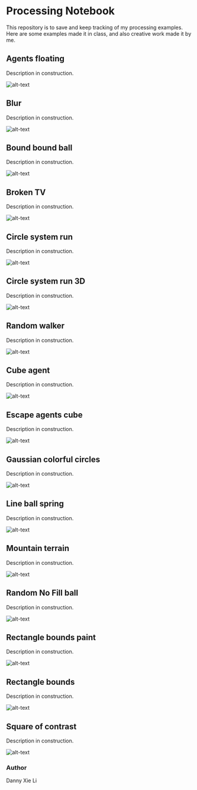 # Processing Notebook
This repository is to save and keep tracking of my processing examples. Here are some examples made it in class, and also creative work made it by me. 

## Agents floating
Description in construction. 

![alt-text](https://github.com/dnnxl/Processing-Notes/blob/master/Images/Agents%20floating.gif)

## Blur
Description in construction. 

![alt-text](https://github.com/dnnxl/Processing-Notes/blob/master/Images/Blur.gif)

## Bound bound ball
Description in construction. 

![alt-text](https://github.com/dnnxl/Processing-Notes/blob/master/Images/Bound%20bound%20ball.gif)

## Broken TV
Description in construction. 

![alt-text](https://github.com/dnnxl/Processing-Notes/blob/master/Images/Broken%20TV.gif)

## Circle system run
Description in construction. 

![alt-text](https://github.com/dnnxl/Processing-Notes/blob/master/Images/Circle%20system%20run.gif)

## Circle system run 3D
Description in construction. 

![alt-text](https://github.com/dnnxl/Processing-Notes/blob/master/Images/Circle%20run%20system%203D.gif)

## Random walker
Description in construction. 

![alt-text](https://github.com/dnnxl/Processing-Notebook/blob/master/Images/Random%20walker.gif)

## Cube agent	
Description in construction. 

![alt-text](https://github.com/dnnxl/Processing-Notebook/blob/master/Images/Cube%20agent.gif)

## Escape agents cube
Description in construction. 

![alt-text](https://github.com/dnnxl/Processing-Notebook/blob/master/Images/Escape%20agents%20cube.gif)

## Gaussian colorful circles
Description in construction. 

![alt-text](https://github.com/dnnxl/Processing-Notebook/blob/master/Images/Gaussian%20colorful%20circles.gif)

## Line ball spring
Description in construction. 

![alt-text](https://github.com/dnnxl/Processing-Notebook/blob/master/Images/Line%20ball%20spring.gif)

## Mountain terrain
Description in construction. 

![alt-text](https://github.com/dnnxl/Processing-Notebook/blob/master/Images/Mountain%20terrain.gif)

## Random No Fill ball
Description in construction. 

![alt-text](https://github.com/dnnxl/Processing-Notebook/blob/master/Images/Random%20No%20Fill%20ball.gif)

## Rectangle bounds paint
Description in construction. 

![alt-text](https://github.com/dnnxl/Processing-Notebook/blob/master/Images/Rectangle%20bounds%20paint.gif)

## Rectangle bounds
Description in construction. 

![alt-text](https://github.com/dnnxl/Processing-Notebook/blob/master/Images/Rectangle%20bounds.gif)

## Square of contrast
Description in construction. 

![alt-text](https://github.com/dnnxl/Processing-Notebook/blob/master/Images/Square%20of%20contrast.gif)


### Author
Danny Xie Li
